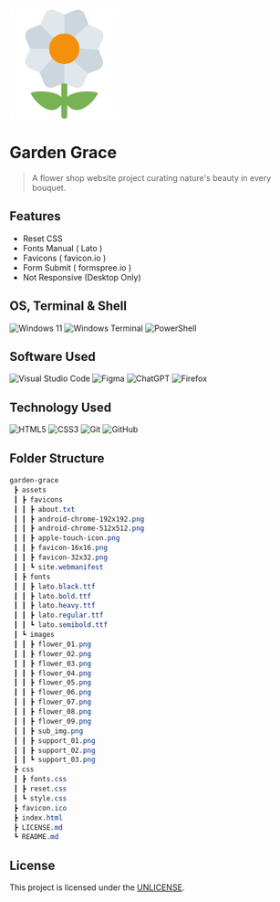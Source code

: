 ![](./assets/favicons/android-chrome-192x192.png)

# Garden Grace

> A flower shop website project curating nature's beauty in every bouquet.

## Features

- Reset CSS
- Fonts Manual ( Lato )
- Favicons ( favicon.io )
- Form Submit ( formspree.io )
- Not Responsive (Desktop Only)

## OS, Terminal & Shell
![Windows 11](https://img.shields.io/badge/Windows%2011-%230079d5.svg?style=for-the-badge&logo=Windows%2011&logoColor=white) ![Windows Terminal](https://img.shields.io/badge/Windows%20Terminal-%234D4D4D.svg?style=for-the-badge&logo=windows-terminal&logoColor=white) ![PowerShell](https://img.shields.io/badge/PowerShell-%235391FE.svg?style=for-the-badge&logo=powershell&logoColor=white) 

## Software Used
![Visual Studio Code](https://img.shields.io/badge/Visual%20Studio%20Code-0078d7.svg?style=for-the-badge&logo=visual-studio-code&logoColor=white) ![Figma](https://img.shields.io/badge/figma-%23F24E1E.svg?style=for-the-badge&logo=figma&logoColor=white) ![ChatGPT](https://img.shields.io/badge/chatGPT-74aa9c?style=for-the-badge&logo=openai&logoColor=white) ![Firefox](https://img.shields.io/badge/Firefox-FF7139?style=for-the-badge&logo=Firefox-Browser&logoColor=white)

## Technology Used
![HTML5](https://img.shields.io/badge/html5-%23E34F26.svg?style=for-the-badge&logo=html5&logoColor=white) ![CSS3](https://img.shields.io/badge/css3-%231572B6.svg?style=for-the-badge&logo=css3&logoColor=white) ![Git](https://img.shields.io/badge/git-%23F05033.svg?style=for-the-badge&logo=git&logoColor=white) ![GitHub](https://img.shields.io/badge/github-%23121011.svg?style=for-the-badge&logo=github&logoColor=white)


## Folder Structure

```scss
garden-grace
 ┣ assets
 ┃ ┣ favicons
 ┃ ┃ ┣ about.txt
 ┃ ┃ ┣ android-chrome-192x192.png
 ┃ ┃ ┣ android-chrome-512x512.png
 ┃ ┃ ┣ apple-touch-icon.png
 ┃ ┃ ┣ favicon-16x16.png
 ┃ ┃ ┣ favicon-32x32.png
 ┃ ┃ ┗ site.webmanifest
 ┃ ┣ fonts
 ┃ ┃ ┣ lato.black.ttf
 ┃ ┃ ┣ lato.bold.ttf
 ┃ ┃ ┣ lato.heavy.ttf
 ┃ ┃ ┣ lato.regular.ttf
 ┃ ┃ ┗ lato.semibold.ttf
 ┃ ┗ images
 ┃ ┃ ┣ flower_01.png
 ┃ ┃ ┣ flower_02.png
 ┃ ┃ ┣ flower_03.png
 ┃ ┃ ┣ flower_04.png
 ┃ ┃ ┣ flower_05.png
 ┃ ┃ ┣ flower_06.png
 ┃ ┃ ┣ flower_07.png
 ┃ ┃ ┣ flower_08.png
 ┃ ┃ ┣ flower_09.png
 ┃ ┃ ┣ sub_img.png
 ┃ ┃ ┣ support_01.png
 ┃ ┃ ┣ support_02.png
 ┃ ┃ ┗ support_03.png
 ┣ css
 ┃ ┣ fonts.css
 ┃ ┣ reset.css
 ┃ ┗ style.css
 ┣ favicon.ico
 ┣ index.html
 ┣ LICENSE.md
 ┗ README.md

```
## License

This project is licensed under the [UNLICENSE](LICENSE.md).
